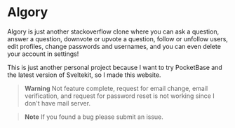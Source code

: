 # Algory
Algory is just another stackoverflow clone where you can ask a question, answer a question, downvote or upvote a question, follow or unfollow users, edit profiles, change passwords and usernames, and you can even delete your account in settings!

This is just another personal project because I want to try PocketBase and the latest version of Sveltekit, so I made this website.

> **Warning**
> Not feature complete, request for email change, email verification, and request for password reset is not working since I don't have mail server.

> **Note**
> If you found a bug please submit an issue.
